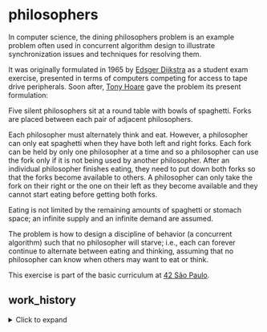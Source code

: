 # philosophers
In computer science, the dining philosophers problem is an example problem often used in concurrent algorithm design to illustrate synchronization issues and techniques for resolving them.

It was originally formulated in 1965 by <a href='https://en.wikipedia.org/wiki/Edsger_W._Dijkstra'>Edsger Dijkstra</a> as a student exam exercise, presented in terms of computers competing for access to tape drive peripherals. Soon after, <a href='https://en.wikipedia.org/wiki/Tony_Hoare'>Tony Hoare</a> gave the problem its present formulation:

Five silent philosophers sit at a round table with bowls of spaghetti. Forks are placed between each pair of adjacent philosophers.

Each philosopher must alternately think and eat. However, a philosopher can only eat spaghetti when they have both left and right forks. Each fork can be held by only one philosopher at a time and so a philosopher can use the fork only if it is not being used by another philosopher. After an individual philosopher finishes eating, they need to put down both forks so that the forks become available to others. A philosopher can only take the fork on their right or the one on their left as they become available and they cannot start eating before getting both forks.

Eating is not limited by the remaining amounts of spaghetti or stomach space; an infinite supply and an infinite demand are assumed.

The problem is how to design a discipline of behavior (a concurrent algorithm) such that no philosopher will starve; i.e., each can forever continue to alternate between eating and thinking, assuming that no philosopher can know when others may want to eat or think.

This exercise is part of the basic curriculum at <a href='https://www.42sp.org.br/'>42 São Paulo</a>.

## work_history

<details>
  <summary>Click to expand </summary>


  **September 11th 2021** - I set up the project structure and Makefile, as well as some standard input error handling. I still have to figure out exactly how I'm going to approach this.

  **September 22th 2021** - Still structuring the project and started playing with threads. Don't really know how I'm gonna do this yet.

  **September 22th 2021** - Philosophers are now threads and they "take turns" thinking. Tomorrow I will try to implement their actual eating/sleeping/thinking routine. Maybe organize my files a little bit.

  **September 27th 2021** - Now the philosophers eat/think/sleep, but the files are still a mess. I'm gonna fix it later. Gotta figure out mutexes now.

  **September 29th 2021** - Mutexes/forks implemented, and we're starting to count time. REALLY need to refactor to clean up. Having occasional deadlocks that need to be addressed.

  **October 4th 2021** - Philosophers now starve to death as they should. Code still looks like a messy heap of garbage. Allocated everything on the stack because I don't wanna deal with mallocs.

  **October 5th 2021** - Implemented satiation mechanics, and technically the project is "done". Still got some bugs to deal with, deadlocks when the simulation runs with two Philosophers, and the infamous 410 parameter causes an unknown-crash.

  </details>
